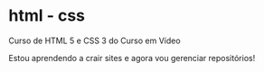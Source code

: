 # html - css
 Curso de HTML 5 e CSS 3 do Curso em Vídeo

 Estou aprendendo a crair sites e agora vou gerenciar repositórios!
